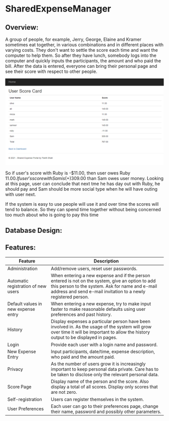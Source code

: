 # SharedExpenseManager

## Overview:

A group of people, for example, Jerry, George, Elaine and Kramer sometimes eat together, in various combinations and in different places with varying costs. They don't want to settle the score each time and want the computer to help them. So after they have lunch, somebody logs into the computer and quickly inputs the participants, the amount and who paid the bill. After the data is entered, everyone can bring their personal page and see their score with respect to other people.

![alt text](https://github.com/Panth-Shah/SharedExpenseManager/blob/master/SharedExpensePortal.PNG)

So if user's score with Ruby is -$11.00, then user owes Ruby $11.00. If user's score with Sam is (+)$309.00 than Sam owes user money.
Looking at this page, user can conclude that next tme he has day out with Ruby, he should pay and Sam should be more social type when he will have outing with user next.

If the system is easy to use people will use it and over time the scores will tend to balance. So they can spend time together without being concerned too much about who is going to pay this time

## Database Design:


## Features:

| Feature  | Description |
| ------------- | ------------- |
| Administration  | Add/remove users, reset user passwords.  |
| Automatic registration of new users  | When entering a new expense and if the person entered is not on the system, give an option to add this person to the system. Ask for name and e-mail address and send e-mail invitation to a newly registered person.  |
| Default values in new expense entry  | When entering a new expense, try to make input faster to make reasonable defaults using user preferences and past history.  |
| History  | Display expenses a particular person have been involved in. As the usage of the system will grow over time it will be important to allow the history output to be displayed in pages.  |
| Login  | Provide each user with a login name and password.  |
| New Expense Entry  | Input participants, date/time, expense description, who paid and the amount paid.  |
| Privacy  | As the number of users grow it is increasingly important to keep personal data private. Care has to be taken to disclose only the relevant personal data.  |
| Score Page  | Display name of the person and the score. Also display a total of all scores. Display only scores that are not zero.  |
| Self-registration  | Users can register themselves in the system.  |
| User Preferences  | Each user can go to their preferences page, change their name, password and possibly other parameters.  |
